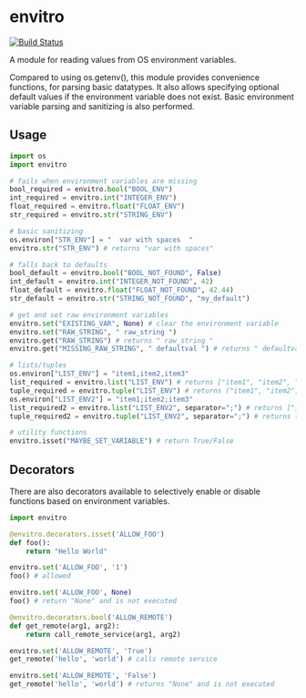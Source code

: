 envitro
=======

[![Build Status](https://travis-ci.org/MarcMeszaros/envitro.svg?branch=master)](https://travis-ci.org/MarcMeszaros/envitro)

A module for reading values from OS environment variables.

Compared to using os.getenv(), this module provides convenience functions,
for parsing basic datatypes. It also allows specifying optional default values if
the environment variable does not exist. Basic environment variable parsing and
sanitizing is also performed.

Usage
-----

```python
import os
import envitro

# fails when environment variables are missing
bool_required = envitro.bool("BOOL_ENV")
int_required = envitro.int("INTEGER_ENV")
float_required = envitro.float("FLOAT_ENV")
str_required = envitro.str("STRING_ENV")

# basic sanitizing
os.environ["STR_ENV"] = "  var with spaces  "
envitro.str("STR_ENV") # returns "var with spaces"

# falls back to defaults
bool_default = envitro.bool("BOOL_NOT_FOUND", False)
int_default = envitro.int("INTEGER_NOT_FOUND", 42)
float_default = envitro.float("FLOAT_NOT_FOUND", 42.44)
str_default = envitro.str("STRING_NOT_FOUND", "my_default")

# get and set raw environment variables
envitro.set("EXISTING_VAR", None) # clear the environment variable
envitro.set("RAW_STRING", " raw_string ")
envitro.get("RAW_STRING") # returns " raw_string "
envitro.get("MISSING_RAW_STRING", " defaultval ") # returns " defaultval "

# lists/tuples
os.environ["LIST_ENV"] = "item1,item2,item3"
list_required = envitro.list("LIST_ENV") # returns ["item1", "item2", "item3"]
tuple_required = envitro.tuple("LIST_ENV") # returns ("item1", "item2", "item3")
os.environ["LIST_ENV2"] = "item1;item2;item3"
list_required2 = envitro.list("LIST_ENV2", separator=";") # returns ["item1", "item2", "item3"]
tuple_required2 = envitro.tuple("LIST_ENV2", separator=";") # returns ("item1", "item2", "item3")

# utility functions
envitro.isset("MAYBE_SET_VARIABLE") # return True/False
```

Decorators
----------

There are also decorators available to selectively enable or disable functions based on environment
variables.

```python
import envitro

@envitro.decorators.isset('ALLOW_FOO')
def foo():
    return "Hello World"

envitro.set('ALLOW_FOO', '1')
foo() # allowed

envitro.set('ALLOW_FOO', None)
foo() # return "None" and is not executed

@envitro.decorators.bool('ALLOW_REMOTE')
def get_remote(arg1, arg2):
    return call_remote_service(arg1, arg2)

envitro.set('ALLOW_REMOTE', 'True')
get_remote('hello', 'world') # calls remote service

envitro.set('ALLOW_REMOTE', 'False')
get_remote('hello', 'world') # returns "None" and is not executed
```
